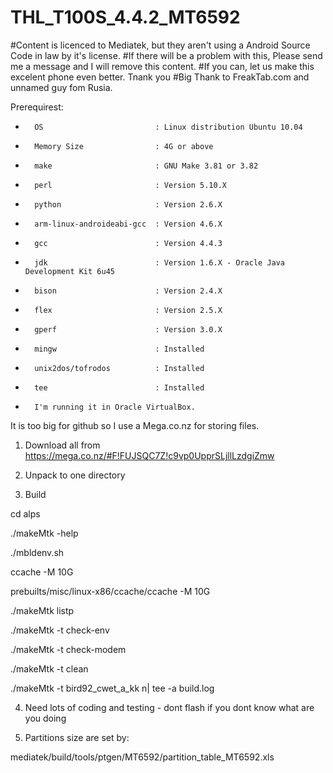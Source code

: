 # THL_T100S_4.4.2_MT6592

#Content is licenced to Mediatek, but they aren't using a Android Source Code in law by it's license.
#If there will be a problem with this, Please send me a message and I will remove this content.
#If you can, let us make this excelent phone even better. Tnank you
#Big Thank to FreakTab.com and unnamed guy fom Rusia.


Prerequirest:
*       OS                         : Linux distribution Ubuntu 10.04
*       Memory Size                : 4G or above
*       make                       : GNU Make 3.81 or 3.82
*       perl                       : Version 5.10.X
*       python                     : Version 2.6.X
*       arm-linux-androideabi-gcc  : Version 4.6.X
*       gcc                        : Version 4.4.3
*       jdk                        : Version 1.6.X - Oracle Java Development Kit 6u45
*       bison                      : Version 2.4.X
*       flex                       : Version 2.5.X
*       gperf                      : Version 3.0.X
*       mingw                      : Installed
*       unix2dos/tofrodos          : Installed
*       tee                        : Installed
*       I'm running it in Oracle VirtualBox.


It is too big for github so I use a Mega.co.nz for storing files.

1) Download all from https://mega.co.nz/#F!FUJSQC7Z!c9vp0UpprSLjllLzdgiZmw

2) Unpack to one directory

3) Build

cd alps

./makeMtk -help

./mbldenv.sh

ccache -M 10G

prebuilts/misc/linux-x86/ccache/ccache -M 10G

./makeMtk listp

./makeMtk -t check-env

./makeMtk -t check-modem

./makeMtk -t clean

./makeMtk -t bird92_cwet_a_kk n| tee -a build.log

4) Need lots of coding and testing - dont flash if you dont know what are you doing

5) Partitions size are set by:

mediatek/build/tools/ptgen/MT6592/partition_table_MT6592.xls
 

